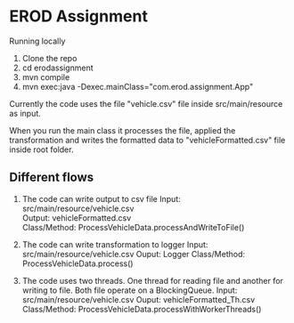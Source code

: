 # EROD Assignment

Running locally

1. Clone the repo
2. cd erodassignment
3. mvn compile
4. mvn exec:java -Dexec.mainClass="com.erod.assignment.App"

Currently the code uses the file "vehicle.csv" file inside src/main/resource as input.

When you run the main class it processes the file, applied the transformation and writes the formatted data to "vehicleFormatted.csv" file inside root folder.


## Different flows

1. The code can write output to csv file
     Input: src/main/resource/vehicle.csv  
     Output: vehicleFormatted.csv  
     Class/Method: ProcessVehicleData.processAndWriteToFile()  

2. The code can write transformation to logger
    Input: src/main/resource/vehicle.csv
    Ouput: Logger
    Class/Method: ProcessVehicleData.process()
    
3. The code uses two threads. One thread for reading file and another for writing to file. Both file operate on a BlockingQueue.
    Input: src/main/resource/vehicle.csv
    Ouput: vehicleFormatted_Th.csv
    Class/Method: ProcessVehicleData.processWithWorkerThreads()
